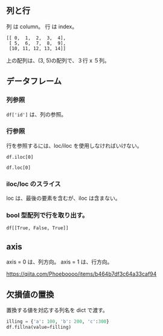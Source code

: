 
## 列と行

列 は column。
行 は index。

```
[[ 0,  1,  2,  3,  4],
 [ 5,  6,  7,  8,  9],
 [10, 11, 12, 13, 14]]
```
上の配列は、(3, 5)の配列で、３行 x ５列。


## データフレーム
### 列参照
``` df['id'] ``` は、列の参照。

### 行参照
行を参照するには、loc/iloc を使用しなければいけない。

```df.iloc[0]```

```df.loc[0]```

### iloc/loc のスライス
loc は、最後の要素を含むが、iloc は含まない。

### bool 型配列で行を取り出す。
```df[[True, False, True]]```


## axis
axis = 0 は、列方向。
axis = 1 は、行方向。

https://qiita.com/Phoeboooo/items/b464b7df3c64a33caf94

## 欠損値の置換
置換する値を対応する列名を dict で渡す。
``` Python
illing = {'a': 100, 'b': 200, 'c':300}
df.fillna(value=filling)
```
